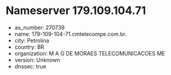 # Nameserver 179.109.104.71

* as_number: 270739
* name: 179-109-104-71.cmtelecompe.com.br.
* city: Petrolina
* country: BR
* organization: M A G DE MORAES TELECOMUNICACOES ME
* version: Unknown
* dnssec: true
